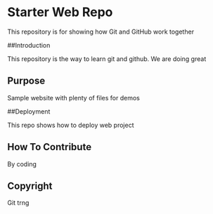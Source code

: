 # Starter Web Repo

This repository is for showing how Git and GitHub work together

##Introduction

This repository is the way to learn git and github.
We are doing great

## Purpose

Sample website with plenty of files for demos

##Deployment

This repo shows how to deploy web project

## How To Contribute
By coding

## Copyright
 Git trng